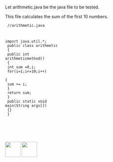 Let arithmetic.java be the java file to be tested.

This file calculates the sum of the first 10 numbers.


<code><pre>
//arithmetic.java

import java.util.*;<br>
public class arithmetic<br>
{<br>
public int arithmeticmethod()<br>
{<br>
int sum =0,i;<br>
for(i=1;i<=10;i++)<br>
{<br>
sum += i;<br>
}<br>
return sum;<br>
}<br>
public static void main(String args[])<br>
{}<br>
}<br>

</pre></code>

<br>

[<img src="https://cloud.githubusercontent.com/assets/14101008/10718970/e8253ecc-7b43-11e5-8fcb-af3acab64686.png" width="50" height="50"></img>](https://github.com/hariniiyer/CSCI-5828_Presentation2_Testing-Frameworks/blob/master/hybrid6.md)
[<img src="https://cloud.githubusercontent.com/assets/14101008/10718969/e5b6db32-7b43-11e5-886a-b848ca79f105.png" width="50" height="50"></img>](https://github.com/hariniiyer/CSCI-5828_Presentation2_Testing-Frameworks/blob/master/hybrid8.md)
